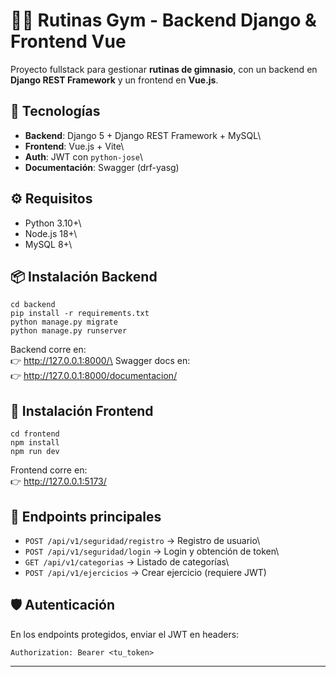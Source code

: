 
# 🏋️‍♂️ Rutinas Gym - Backend Django & Frontend Vue

Proyecto fullstack para gestionar **rutinas de gimnasio**, con un
backend en **Django REST Framework** y un frontend en **Vue.js**.

## 🚀 Tecnologías

-   **Backend**: Django 5 + Django REST Framework + MySQL\
-   **Frontend**: Vue.js + Vite\
-   **Auth**: JWT con `python-jose`\
-   **Documentación**: Swagger (drf-yasg)

## ⚙️ Requisitos

-   Python 3.10+\
-   Node.js 18+\
-   MySQL 8+\

## 📦 Instalación Backend

    cd backend  
    pip install -r requirements.txt  
    python manage.py migrate  
    python manage.py runserver  

Backend corre en:\
👉 http://127.0.0.1:8000/\
Swagger docs en:\
👉 http://127.0.0.1:8000/documentacion/

## 🎨 Instalación Frontend

    cd frontend  
    npm install  
    npm run dev  

Frontend corre en:\
👉 http://127.0.0.1:5173/

## 📖 Endpoints principales

-   `POST /api/v1/seguridad/registro` → Registro de usuario\
-   `POST /api/v1/seguridad/login` → Login y obtención de token\
-   `GET /api/v1/categorias` → Listado de categorías\
-   `POST /api/v1/ejercicios` → Crear ejercicio (requiere JWT)

## 🛡️ Autenticación

En los endpoints protegidos, enviar el JWT en headers:

    Authorization: Bearer <tu_token>

------------------------------------------------------------------------

